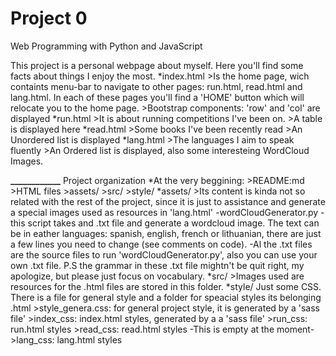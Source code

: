# Project 0

Web Programming with Python and JavaScript


This project is a personal webpage about myself. Here you'll find some facts about things I enjoy the most.
*index.html
    >Is the home page, wich containts  menu-bar to navigate to other pages: run.html, read.html and lang.html. In each of these pages you'll find a 'HOME' button which will relocate you to the home page.
    >Bootstrap components: 'row' and 'col' are displayed
*run.html
    >It is about running competitions I've been on.
    >A table is displayed here
*read.html
    >Some books I've been recently read
    >An Unordered list is displayed
*lang.html
    >The languages I aim to speak fluently
    >An Ordered list is displayed, also some interesteing WordCloud Images.


**____________**
Project organization
*At the very beggining:
    >README:md
    >HTML files
    >assets/
    >src/
    >style/
*assets/
    >Its content is kinda not so related with the rest of the project, since it is just to assistance and generate a special images used as resources in 'lang.html'
        -wordCloudGenerator.py - this script takes and .txt file and generate a wordcloud image. The text can be in eather languages: spanish, english, french or lithuanian, there are just a few lines you need to change (see comments on code).
        -Al the .txt files are the source files to run 'wordCloudGenerator.py', also you can use your own .txt file. 
        P.S the grammar in these .txt file mightn't be quit right, my apologize, but please just focus on vocabulary.
*src/ 
    >Images used are resources for the .html files are stored in this folder.
*style/
    Just some CSS. There is a file for general style and a folder for speacial styles its belonging .html
    >style_genera.css: for general project style, it is generated by a 'sass file'
    >index_css: index.html styles, generated by a a 'sass file'
    >run_css: run.html styles
    >read_css: read.html styles -This is empty at the moment-
    >lang_css: lang.html styles
